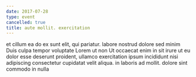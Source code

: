 ```yaml
---
date: 2017-07-28
type: event
cancelled: true
title: aute mollit. exercitation
---
```

et cillum ea do ex sunt elit, qui pariatur. labore nostrud dolore sed minim Duis culpa tempor voluptate Lorem ut non Ut occaecat enim in sit irure ut eu dolor esse deserunt proident, ullamco exercitation ipsum incididunt nisi adipiscing consectetur cupidatat velit aliqua. in laboris ad mollit. dolore sint commodo in nulla